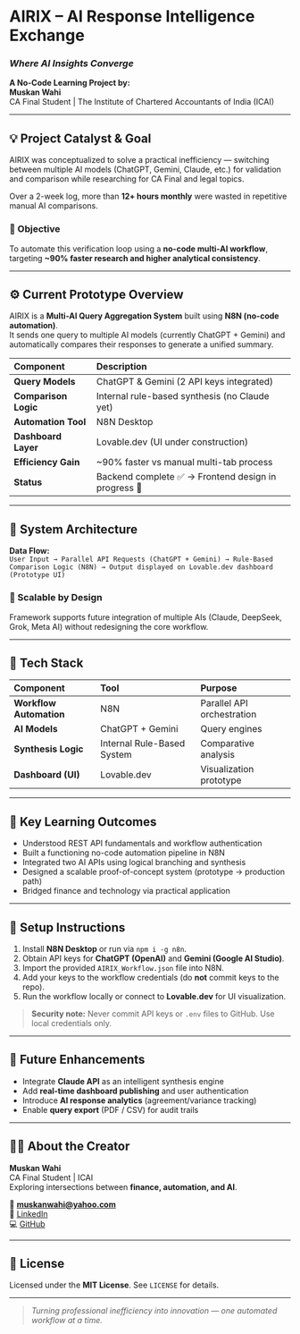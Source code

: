 # AIRIX – AI Response Intelligence Exchange
### *Where AI Insights Converge*

**A No-Code Learning Project by:**  
**Muskan Wahi**  
CA Final Student | The Institute of Chartered Accountants of India (ICAI)

---

## 💡 Project Catalyst & Goal

AIRIX was conceptualized to solve a practical inefficiency — switching between multiple AI models (ChatGPT, Gemini, Claude, etc.) for validation and comparison while researching for CA Final and legal topics.

Over a 2-week log, more than **12+ hours monthly** were wasted in repetitive manual AI comparisons.

### 🎯 Objective
To automate this verification loop using a **no-code multi-AI workflow**, targeting **~90% faster research and higher analytical consistency**.

---

## ⚙️ Current Prototype Overview

AIRIX is a **Multi-AI Query Aggregation System** built using **N8N (no-code automation)**.  
It sends one query to multiple AI models (currently ChatGPT + Gemini) and automatically compares their responses to generate a unified summary.

| Component | Description |
| :--- | :--- |
| **Query Models** | ChatGPT & Gemini (2 API keys integrated) |
| **Comparison Logic** | Internal rule-based synthesis (no Claude yet) |
| **Automation Tool** | N8N Desktop |
| **Dashboard Layer** | Lovable.dev (UI under construction) |
| **Efficiency Gain** | ~90% faster vs manual multi-tab process |
| **Status** | Backend complete ✅ → Frontend design in progress 🎨 |

---

## 🧩 System Architecture

**Data Flow:**  
`User Input → Parallel API Requests (ChatGPT + Gemini) → Rule-Based Comparison Logic (N8N) → Output displayed on Lovable.dev dashboard (Prototype UI)`

### 🔁 Scalable by Design
Framework supports future integration of multiple AIs (Claude, DeepSeek, Grok, Meta AI) without redesigning the core workflow.

---

## 🧰 Tech Stack

| Component | Tool | Purpose |
| :--- | :--- | :--- |
| **Workflow Automation** | N8N | Parallel API orchestration |
| **AI Models** | ChatGPT + Gemini | Query engines |
| **Synthesis Logic** | Internal Rule-Based System | Comparative analysis |
| **Dashboard (UI)** | Lovable.dev | Visualization prototype |

---

## 🧠 Key Learning Outcomes

- Understood REST API fundamentals and workflow authentication  
- Built a functioning no-code automation pipeline in N8N  
- Integrated two AI APIs using logical branching and synthesis  
- Designed a scalable proof-of-concept system (prototype → production path)  
- Bridged finance and technology via practical application

---

## 🚀 Setup Instructions

1. Install **N8N Desktop** or run via `npm i -g n8n`.  
2. Obtain API keys for **ChatGPT (OpenAI)** and **Gemini (Google AI Studio)**.  
3. Import the provided `AIRIX_Workflow.json` file into N8N.  
4. Add your keys to the workflow credentials (do **not** commit keys to the repo).  
5. Run the workflow locally or connect to **Lovable.dev** for UI visualization.

> **Security note:** Never commit API keys or `.env` files to GitHub. Use local credentials only.

---

## 🧭 Future Enhancements

- Integrate **Claude API** as an intelligent synthesis engine  
- Add **real-time dashboard publishing** and user authentication  
- Introduce **AI response analytics** (agreement/variance tracking)  
- Enable **query export** (PDF / CSV) for audit trails

---

## 👩‍💻 About the Creator

**Muskan Wahi**  
CA Final Student | ICAI  
Exploring intersections between **finance, automation, and AI**.

📧 **muskanwahi@yahoo.com**  
🔗 [LinkedIn](https://linkedin.com/in/muskan-wahi-687724213/)  
💻 [GitHub](https://github.com/Muskan-Wahi/AIRIX-Multi-AI-Automation-Project)

---

## 📜 License

Licensed under the **MIT License**. See `LICENSE` for details.

---

> *Turning professional inefficiency into innovation — one automated workflow at a time.*
